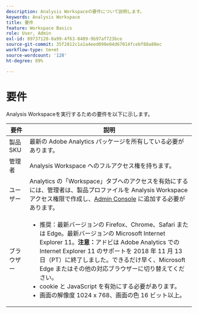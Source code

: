 ```yaml
---
description: Analysis Workspaceの要件について説明します。
keywords: Analysis Workspace
title: 要件
feature: Workspace Basics
role: User, Admin
exl-id: 89737128-8a99-4f63-8409-9b97af723bce
source-git-commit: 35f2812c1a1a4eed090e04d67014fcebf88a80ec
workflow-type: tm+mt
source-wordcount: '128'
ht-degree: 89%

---
```


# 要件

Analysis Workspaceを実行するための要件を以下に示します。

| 要件 | 説明 |
|--- |--- |
| 製品 SKU | 最新の Adobe Analytics パッケージを所有している必要があります。 |
| 管理者 | Analysis Workspace へのフルアクセス権を持ちます。 |
| ユーザー | Analytics の「Workspace」タブへのアクセスを有効にするには、管理者は、製品プロファイルを Analysis Workspace アクセス権限で作成し、[Admin Console](/help/admin/admin-console/permissions/product-profile.md) に追加する必要があります。 |
| ブラウザー | <ul><li>推奨：最新バージョンの Firefox、Chrome、Safari または Edge。最新バージョンの Microsoft Internet Explorer 11。**注意：**&#x200B;アドビは Adobe Analytics での Internet Explorer 11 のサポートを 2018 年 11 月 13 日（PT）に終了しました。できるだけ早く、Microsoft Edge またはその他の対応ブラウザーに切り替えてください。</li><li>cookie と JavaScript を有効にする必要があります。</li><li>画面の解像度 1024 x 768、画面の色 16 ビット以上。</li></ul> |
